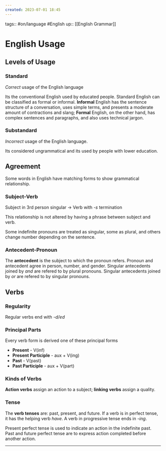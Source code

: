 ```yaml
---
created: 2023-07-01 18:45
---
```

tags:: #on/language #English 
up:: [[English Grammar]]
# English Usage
## Levels of Usage
### Standard
*Correct* usage of the English language

Its the conventional English used by educated people. Standard English can be classified as formal or informal. **Informal** English has the sentence structure of a conversation, uses simple terms, and presents a moderate amount of contractions and slang; **Formal** English, on the other hand, has complex sentences and paragraphs, and also uses technical jargon.

### Substandard
*Incorrect* usage of the English language.

Its considered ungrammatical and its used by people with lower education.

## Agreement
Some words in English have matching forms to show grammatical relationship.

### Subject-Verb
Subject in 3rd person singular -> Verb with *-s* termination

This relationship is not altered by having a phrase between subject and verb.

Some indefinite pronouns are treated as singular, some as plural, and others change number depending on the sentence.

### Antecedent-Pronoun
The **antecedent** is the subject to which the pronoun refers. Pronoun and antecedent agree in person, number, and gender. Singular antecedents joined by *and* are refered to by plural pronouns. Singular antecedents joined by *or* are refered to by singular pronouns.
## Verbs
### Regularity
Regular verbs end with *-d/ed*
### Principal Parts
Every verb form is derived one of these principal forms
- **Present** - V(inf)
- **Present Participle** - aux + V(ing)
- **Past** - V(past)
- **Past Participle** - aux + V(part)

### Kinds of Verbs
**Action verbs** assign an action to a subject; **linking verbs** assign a quality.
### Tense
The **verb tenses** are: past, present, and future. If a verb is in perfect tense, it has the helping verb *have*. A verb in progressive tense ends in *-ing*.

Present perfect tense is used to indicate an action in the indefinite past. Past and future perfect tense are to express action completed before another action.
___
